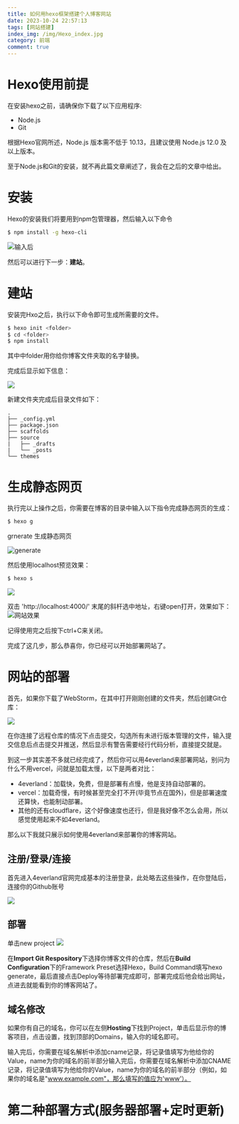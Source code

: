 ```yaml
---
title: 如何用hexo框架搭建个人博客网站
date: 2023-10-24 22:57:13
tags: [网站搭建]
index_img: /img/Hexo_index.jpg
category: 前端
comment: true
---
```


# Hexo使用前提
在安装hexo之前，请确保你下载了以下应用程序:
* Node.js
* Git

根据Hexo官网所述，Node.js 版本需不低于 10.13，且建议使用 Node.js 12.0 及以上版本。

至于Node.js和Git的安装，就不再此篇文章阐述了，我会在之后的文章中给出。

# 安装

Hexo的安装我们将要用到npm包管理器，然后输入以下命令

```bash
$ npm install -g hexo-cli
```

![输入后](../img/A.png)
 
然后可以进行下一步：**建站**。

# 建站 

安装完Hxo之后，执行以下命令即可生成所需要的文件。
 
```bash
$ hexo init <folder> 
$ cd <folder>
$ npm install
```
  
其中<folder>中folder用你给你博客文件夹取的名字替换。

完成后显示如下信息：

![](../img/B.png)

新建文件夹完成后目录文件如下：

```
. 
├── _config.yml
├── package.json
├── scaffolds
├── source
|   ├── _drafts
|   └── _posts
└── themes
```

# 生成静态网页

执行完以上操作之后，你需要在博客的目录中输入以下指令完成静态网页的生成：

```bash
$ hexo g
```

grnerate 生成静态网页

![generate](../img/C.png)

然后使用localhost预览效果：

```bash
$ hexo s
```

![](../img/D.png)

双击 'http://localhost:4000/' 末尾的斜杆选中地址，右键open打开，效果如下：
![网站效果](../img/E.png)

记得使用完之后按下ctrl+C来关闭。

完成了这几步，那么恭喜你，你已经可以开始部署网站了。

# 网站的部署

首先，如果你下载了WebStorm，在其中打开刚刚创建的文件夹，然后创建Git仓库：

![](../img/F.png)

在你连接了远程仓库的情况下点击提交，勾选所有未进行版本管理的文件，输入提交信息后点击提交并推送，然后显示有警告需要经行代码分析，直接提交就是。

到这一步其实差不多就已经完成了，然后你可以用4everland来部署网站，别问为什么不用vercel，问就是加载太慢，以下是两者对比：

* 4everland：加载快，免费，但是部署有点慢，他是支持自动部署的。
* vercel：加载奇慢，有时候甚至完全打不开(毕竟节点在国外)，但是部署速度还算快，也能制动部署。
* 其他的还有cloudflare，这个好像速度也还行，但是我好像不怎么会用，所以感觉使用起来不如4everland。

那么以下我就只展示如何使用4everland来部署你的博客网站。

## 注册/登录/连接

首先进入4everland官网完成基本的注册登录，此处略去这些操作，在你登陆后，连接你的Github账号

![](../img/G.png)

## 部署

单击new project
![](../img/H.png)

在**Import Git Respository**下选择你博客文件的仓库，然后在**Build Configuration**下的Framework Preset选择Hexo，Build Command填写hexo generate，最后直接点击Deploy等待部署完成即可，部署完成后他会给出网址，点进去就能看到你的博客网站了。

## 域名修改

如果你有自己的域名，你可以在左侧**Hosting**下找到Project，单击后显示你的博客项目，点击设置，找到顶部的Domains，输入你的域名即可。

输入完后，你需要在域名解析中添加cname记录，将记录值填写为他给你的Value，name为你的域名的前半部分输入完后，你需要在域名解析中添加CNAME记录，将记录值填写为他给你的Value，name为你的域名的前半部分（例如，如果你的域名是"www.example.com"，那么填写的值应为'www'）。

# 第二种部署方式(服务器部署+定时更新)